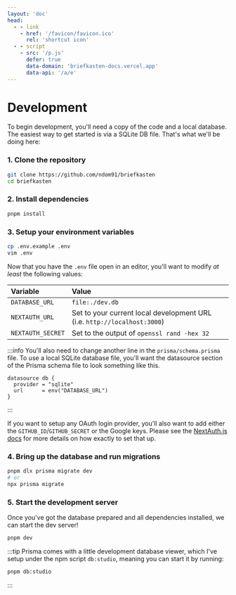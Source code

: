 ```yaml
---
layout: 'doc'
head:
  - - link
    - href: '/favicon/favicon.ico'
      rel: 'shortcut icon'
  - - script
    - src: '/p.js'
      defer: true
      data-domain: 'briefkasten-docs.vercel.app'
      data-api: '/a/e'
---
```


# Development

To begin development, you'll need a copy of the code and a local database. The easiest way to get started is via a SQLite DB file. That's what we'll be doing here:

### 1. Clone the repository

```bash
git clone https://github.com/ndom91/briefkasten
cd briefkasten
```

### 2. Install dependencies

```bash
pnpm install
```

### 3. Setup your environment variables

```bash
cp .env.example .env
vim .env
```

Now that you have the `.env` file open in an editor, you'll want to modify _at least_ the following values:

| Variable          | Value                                                                    |
| :---------------- | :----------------------------------------------------------------------- |
| `DATABASE_URL`    | `file:./dev.db`                                                          |
| `NEXTAUTH_URL`    | Set to your current local development URL (i.e. `http://localhost:3000`) |
| `NEXTAUTH_SECRET` | Set to the output of `openssl rand -hex 32`                              |

:::info
You'll also need to change another line in the `prisma/schema.prisma` file. To use a local SQLite database file, you'll want the datasource section of the Prisma schema file to look something like this.

```prisma
datasource db {
  provider = "sqlite"
  url      = env("DATABASE_URL")
}
```

:::

If you want to setup any OAuth login provider, you'll also want to add either the `GITHUB_ID`/`GITHUB_SECRET` or the Google keys. Please see the [NextAuth.js docs](https://next-auth.js.org/providers/github) for more details on how exactly to set that up.

### 4. Bring up the database and run migrations

```bash
pnpm dlx prisma migrate dev
# or
npx prisma migrate
```

### 5. Start the development server

Once you've got the database prepared and all dependencies installed, we can start the dev server!

```bash
pnpm dev
```

:::tip
Prisma comes with a little development database viewer, which I've setup under the npm script `db:studio`, meaning you can start it by running:

```bash
pnpm db:studio
```

:::
